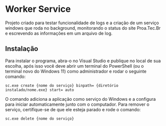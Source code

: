 # Worker Service

Projeto criado para testar funcionalidade de logs e a criação de um serviço windows que roda no background, monitorando o status do site Proa.Tec.Br e escrevendo as informações em um arquivo de log.

## Instalação

Para instalar o programa, abra-o no Visual Studio e publique no local de sua escolha, após isso você deve abrir um terminal do PowerShell (ou o terminal novo do Windows 11) como administrador e rodar o seguinte comando:

```
sc.exe create {nome do serviço} binpath= {diretório instalado/nome.exe} start= auto
```

O comando adiciona a aplicação como serviço do Windows e a configura para iniciar automaticamente junto com o computador.
Para remover o serviço, certifique-se de que ele esteja parado e rode o comando:

```
sc.exe delete {nome do serviço}
```
